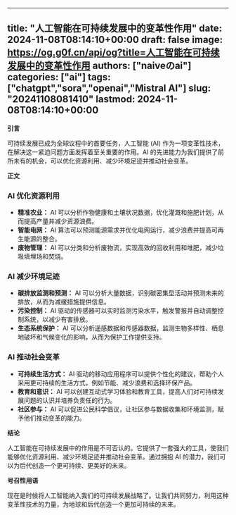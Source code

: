 
---
title: "人工智能在可持续发展中的变革性作用"
date: 2024-11-08T08:14:10+00:00
draft: false
image: https://og.g0f.cn/api/og?title=人工智能在可持续发展中的变革性作用
authors: ["naiveのai"]
categories: ["ai"]
tags: ["chatgpt","sora","openai","Mistral AI"]
slug: "20241108081410"
lastmod: 2024-11-08T08:14:10+00:00
---
**引言**

可持续发展已成为全球议程中的首要任务，人工智能 (AI) 作为一项变革性技术，在解决这一紧迫问题方面发挥着至关重要的作用。AI 的先进能力为我们提供了前所未有的机会，可以优化资源利用、减少环境足迹并推动社会变革。

**正文**

### AI 优化资源利用

* **精准农业：** AI 可以分析作物健康和土壤状况数据，优化灌溉和施肥计划，从而提高产量并减少资源浪费。
* **智能电网：** AI 算法可以预测能源需求并优化电网运行，减少浪费并提高可再生能源的整合。
* **废物管理：** AI 可以分类和分析废物流，实现高效的回收利用和堆肥，减少垃圾填埋场和焚烧。

### AI 减少环境足迹

* **碳排放监测和预测：** AI 可以分析大量数据，识别碳密集型活动并预测未来的排放，从而为减缓措施提供信息。
* **污染控制：** AI 驱动的传感器可以实时监测污染水平，触发警报并自动调整控制系统，以减少有害排放。
* **生态系统保护：** AI 可以分析遥感数据和传感器数据，监测生物多样性、栖息地破坏和气候变化的影响，从而为保护工作提供支持。

### AI 推动社会变革

* **可持续生活方式：** AI 驱动的移动应用程序可以提供个性化的建议，帮助个人采用更可持续的生活方式，例如节能、减少浪费和选择环保产品。
* **教育和意识：** AI 可以创建互动式学习体验和教育工具，提高人们对可持续发展问题的认识并培养负责任的行为。
* **社区参与：** AI 可以促进公民科学倡议，让社区参与数据收集和环境监测，赋予他们推动变革的能力。

**结论**

人工智能在可持续发展中的作用是不可否认的。它提供了一套强大的工具，使我们能够优化资源利用、减少环境足迹并推动社会变革。通过拥抱 AI 的潜力，我们可以为后代创造一个更可持续、更美好的未来。

**号召性用语**

现在是时候将人工智能纳入我们的可持续发展战略了。让我们共同努力，利用这种变革性技术的力量，为地球和后代创造一个更加可持续的未来。